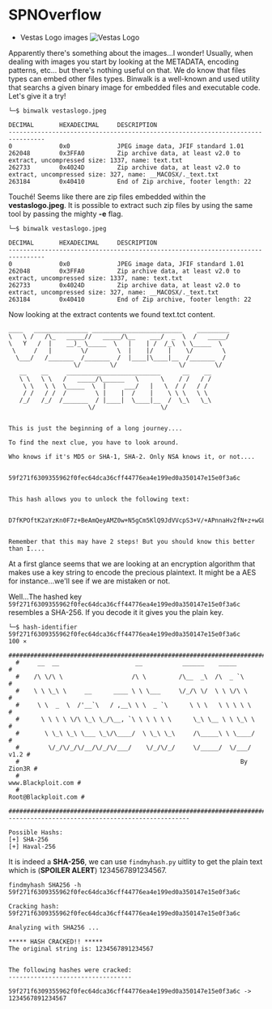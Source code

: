 # SPNOverflow

* Vestas Logo images
![Vestas Logo]()

Apparently there's something about the images...I wonder!
Usually, when dealing with images you start by looking at the METADATA, encoding patterns, etc... but there's nothing useful on that.
We do know that files types can embed other files types. Binwalk is a well-known and used utility that searchs a given binary image for embedded files and executable code. Let's give it a try!

```
└─$ binwalk vestaslogo.jpeg     

DECIMAL       HEXADECIMAL     DESCRIPTION
--------------------------------------------------------------------------------
0             0x0             JPEG image data, JFIF standard 1.01
262048        0x3FFA0         Zip archive data, at least v2.0 to extract, uncompressed size: 1337, name: text.txt
262733        0x4024D         Zip archive data, at least v2.0 to extract, uncompressed size: 327, name: __MACOSX/._text.txt
263184        0x40410         End of Zip archive, footer length: 22
 ```
 Touché! Seems like there are zip files embedded within the **vestaslogo.jpeg**. It is possible to extract such zip files by using the same tool by passing the mighty **-e** flag.
 
 ```
 └─$ binwalk vestaslogo.jpeg     

DECIMAL       HEXADECIMAL     DESCRIPTION
--------------------------------------------------------------------------------
0             0x0             JPEG image data, JFIF standard 1.01
262048        0x3FFA0         Zip archive data, at least v2.0 to extract, uncompressed size: 1337, name: text.txt
262733        0x4024D         Zip archive data, at least v2.0 to extract, uncompressed size: 327, name: __MACOSX/._text.txt
263184        0x40410         End of Zip archive, footer length: 22
 ```
 Now looking at the extract contents we found text.tct content.
 
 ```
 ____   _______________ _________________________    _________
\   \ /   /\_   _____//   _____/\__    ___/  _  \  /   _____/
 \   Y   /  |    __)_ \_____  \   |    | /  /_\  \ \_____  \ 
  \     /   |        \/        \  |    |/    |    \/        \
   \___/   /_______  /_______  /  |____|\____|__  /_______  /
                   \/        \/                 \/        \/ 
    __    __     __________________________      __    __    
    \ \   \ \   /   _____/\______   \      \    / /   / /    
     \ \   \ \  \_____  \  |     ___/   |   \  / /   / /     
     / /   / /  /        \ |    |  /    |    \ \ \   \ \     
    /_/   /_/  /_______  / |____|  \____|__  /  \_\   \_\    
                       \/                  \/                
                                                             

This is just the beginning of a long journey....

To find the next clue, you have to look around.

Who knows if it's MD5 or SHA-1, SHA-2. Only NSA knows it, or not....


59f271f6309355962f0fec64dca36cff44776ea4e199ed0a350147e15e0f3a6c


This hash allows you to unlock the following text:


D7fKPOftK2aYzKn0F7z+BeAmQeyAMZ0w+N5gCm5KlQ9JdVVcpS3+V/+APnnaHv2fN+z+wGLyI+1oS7FzszN5vbz/sNyt98/vcLYR7RJDb3cSQi8gV0Q5VgrtqVoksQ+F43l+7cdesdHZbCoc84/aJA==


Remember that this may have 2 steps! But you should know this better than I....

 ```
 At a first glance seems that we are looking at an encryption algorithm that makes use a key string to encode the precious plaintext. It might be a AES for instance...we'll see if we are mistaken or not.
 
 Well...The hashed key `59f271f6309355962f0fec64dca36cff44776ea4e199ed0a350147e15e0f3a6c` resembles a SHA-256. If you decode it it gives you the plain key.
 
 ```
 └─$ hash-identifier 59f271f6309355962f0fec64dca36cff44776ea4e199ed0a350147e15e0f3a6c                          100 ⨯
   #########################################################################
   #     __  __                     __           ______    _____           #
   #    /\ \/\ \                   /\ \         /\__  _\  /\  _ `\         #
   #    \ \ \_\ \     __      ____ \ \ \___     \/_/\ \/  \ \ \/\ \        #
   #     \ \  _  \  /'__`\   / ,__\ \ \  _ `\      \ \ \   \ \ \ \ \       #
   #      \ \ \ \ \/\ \_\ \_/\__, `\ \ \ \ \ \      \_\ \__ \ \ \_\ \      #
   #       \ \_\ \_\ \___ \_\/\____/  \ \_\ \_\     /\_____\ \ \____/      #
   #        \/_/\/_/\/__/\/_/\/___/    \/_/\/_/     \/_____/  \/___/  v1.2 #
   #                                                             By Zion3R #
   #                                                    www.Blackploit.com #
   #                                                   Root@Blackploit.com #
   #########################################################################
--------------------------------------------------

Possible Hashs:
[+] SHA-256
[+] Haval-256
 
 ```
 
 It is indeed a **SHA-256**, we can use `findmyhash.py` uitlity to get the plain text which is (**SPOILER ALERT**) 1234567891234567.
 
 ``` 
 findmyhash SHA256 -h 59f271f6309355962f0fec64dca36cff44776ea4e199ed0a350147e15e0f3a6c

Cracking hash: 59f271f6309355962f0fec64dca36cff44776ea4e199ed0a350147e15e0f3a6c

Analyzing with SHA256 ...

***** HASH CRACKED!! *****
The original string is: 1234567891234567 


The following hashes were cracked:
----------------------------------

59f271f6309355962f0fec64dca36cff44776ea4e199ed0a350147e15e0f3a6c -> 1234567891234567 

```


 
 
